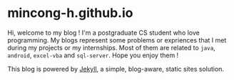 # mincong-h.github.io

Hi, welcome to my blog ! I'm a postgraduate CS student who love programming. My
blogs represent some problems or expriences that I met during my projects or my
internships. Most of them are related to `java`, `android`, `excel-vba`  and
`sql-server`. Hope you enjoy them ! 

This blog is powered by [Jekyll][1], a simple, blog-aware, static sites
solution.

[1]: https://jekyllrb.com/
